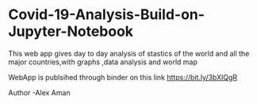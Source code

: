 # Covid-19-Analysis-Build-on-Jupyter-Notebook
This web app gives day to day analysis of stastics of the world and all the major countries,with graphs ,data analysis  and world map

WebApp is publsihed through binder on this link  https://bit.ly/3bXlQgR

Author -Alex Aman
